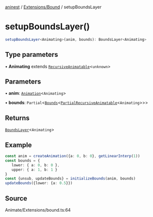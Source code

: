 [aninest](../../../index.md) / [Extensions/Bound](../index.md) / setupBoundsLayer

# setupBoundsLayer()

```ts
setupBoundsLayer<Animating>(anim, bounds): BoundsLayer<Animating>
```

## Type parameters

• **Animating** extends [`RecursiveAnimatable`](../../../AnimatableTypes/type-aliases/RecursiveAnimatable.md)\<`unknown`\>

## Parameters

• **anim**: [`Animation`](../../../AnimatableTypes/type-aliases/Animation.md)\<`Animating`\>

• **bounds**: `Partial`\<[`Bounds`](../type-aliases/Bounds.md)\<[`PartialRecursiveAnimatable`](../../../AnimatableTypes/type-aliases/PartialRecursiveAnimatable.md)\<`Animating`\>\>\>

## Returns

[`BoundsLayer`](../type-aliases/BoundsLayer.md)\<`Animating`\>

## Example

```ts
const anim = createAnimation({a: 0, b: 0}, getLinearInterp(1))
const bounds = {
   lower: { a: 0, b: 0 },
   upper: { a: 1, b: 1 }
}
const {unsub, updateBounds} = initializeBounds(anim, bounds)
updateBounds({lower: {a: 0.5}})
```

## Source

Animate/Extensions/bound.ts:64
